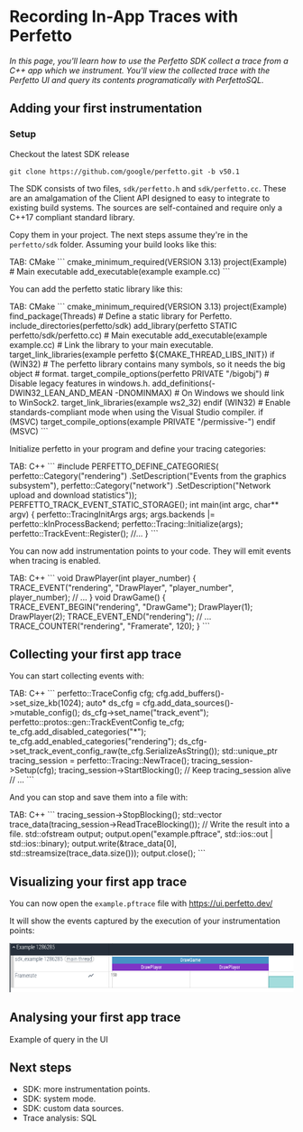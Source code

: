 # Recording In-App Traces with Perfetto

*In this page, you'll learn how to use the Perfetto SDK collect a trace from a
C++ app which we instrument. You'll view the collected trace with the Perfetto
UI and query its contents programatically with PerfettoSQL.*

## Adding your first instrumentation

### Setup

Checkout the latest SDK release

```
git clone https://github.com/google/perfetto.git -b v50.1
```

The SDK consists of two files, `sdk/perfetto.h` and `sdk/perfetto.cc`. These are
an amalgamation of the Client API designed to easy to integrate to existing
build systems. The sources are self-contained and require only a C++17 compliant
standard library.

Copy them in your project. The next steps assume they're in the `perfetto/sdk` folder.
Assuming your build looks like this:

<?tabs>

TAB: CMake

```
cmake_minimum_required(VERSION 3.13)
project(Example)

# Main executable
add_executable(example example.cc)
```

</tabs?>

You can add the perfetto static library like this:

<?tabs>

TAB: CMake

```
cmake_minimum_required(VERSION 3.13)
project(Example)
find_package(Threads)

# Define a static library for Perfetto.
include_directories(perfetto/sdk)
add_library(perfetto STATIC perfetto/sdk/perfetto.cc)

# Main executable
add_executable(example example.cc)

# Link the library to your main executable.
target_link_libraries(example perfetto ${CMAKE_THREAD_LIBS_INIT})

if (WIN32)
  # The perfetto library contains many symbols, so it needs the big object
  # format.
  target_compile_options(perfetto PRIVATE "/bigobj")
  # Disable legacy features in windows.h.
  add_definitions(-DWIN32_LEAN_AND_MEAN -DNOMINMAX)
  # On Windows we should link to WinSock2.
  target_link_libraries(example ws2_32)
endif (WIN32)

# Enable standards-compliant mode when using the Visual Studio compiler.
if (MSVC)
  target_compile_options(example PRIVATE "/permissive-")
endif (MSVC)
```

</tabs?>

Initialize perfetto in your program and define your tracing categories:

<?tabs>

TAB: C++

```
#include <perfetto.h>

PERFETTO_DEFINE_CATEGORIES(
    perfetto::Category("rendering")
        .SetDescription("Events from the graphics subsystem"),
    perfetto::Category("network")
        .SetDescription("Network upload and download statistics"));

PERFETTO_TRACK_EVENT_STATIC_STORAGE();

int main(int argc, char** argv) {
  perfetto::TracingInitArgs args;
  args.backends |= perfetto::kInProcessBackend;
  perfetto::Tracing::Initialize(args);
  perfetto::TrackEvent::Register();
  //...
}
```

</tabs?>

You can now add instrumentation points to your code. They will emit events when
tracing is enabled.

<?tabs>

TAB: C++

```
void DrawPlayer(int player_number) {
  TRACE_EVENT("rendering", "DrawPlayer", "player_number", player_number);
  // ...
}

void DrawGame() {
  TRACE_EVENT_BEGIN("rendering", "DrawGame");
  DrawPlayer(1);
  DrawPlayer(2);
  TRACE_EVENT_END("rendering");

  // ...
  TRACE_COUNTER("rendering", "Framerate", 120);
}

```

</tabs?>

## Collecting your first app trace

You can start collecting events with:

<?tabs>

TAB: C++

```
  perfetto::TraceConfig cfg;
  cfg.add_buffers()->set_size_kb(1024);
  auto* ds_cfg = cfg.add_data_sources()->mutable_config();
  ds_cfg->set_name("track_event");
  perfetto::protos::gen::TrackEventConfig te_cfg;
  te_cfg.add_disabled_categories("*");
  te_cfg.add_enabled_categories("rendering");
  ds_cfg->set_track_event_config_raw(te_cfg.SerializeAsString());

  std::unique_ptr<perfetto::TracingSession> tracing_session = perfetto::Tracing::NewTrace();
  tracing_session->Setup(cfg);
  tracing_session->StartBlocking();
  // Keep tracing_session alive

  // ...
```

</tabs?>

And you can stop and save them into a file with:

<?tabs>

TAB: C++

```
  tracing_session->StopBlocking();
  std::vector<char> trace_data(tracing_session->ReadTraceBlocking());

  // Write the result into a file.
  std::ofstream output;
  output.open("example.pftrace", std::ios::out | std::ios::binary);
  output.write(&trace_data[0], std::streamsize(trace_data.size()));
  output.close();
```

</tabs?>

## Visualizing your first app trace

You can now open the `example.pftrace` file with https://ui.perfetto.dev/

It will show the events captured by the execution of your instrumentation
points:

![Track event example](/docs/images/track_event_draw_game.png)

## Analysing your first app trace

Example of query in the UI

## Next steps

* SDK: more instrumentation points.
* SDK: system mode.
* SDK: custom data sources.
* Trace analysis: SQL
